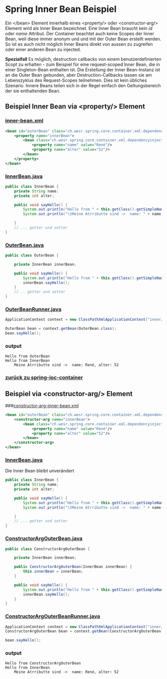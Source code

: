 # Spring Inner Bean Beispiel

Ein \</bean> Element innerhalb eines \<property/> oder \<constructor-arg/> Element wird als Inner Bean bezeichnet.
Eine Inner Bean braucht kein *id* oder *name* Attribut. Der Container beachtet auch keine Scopes der Inner Bean, 
weil diese immer anonym und und mit der Outer Bean erstellt werden. So ist es auch nicht möglich Inner Beans direkt von aussen zu zugreifen
oder einer anderen Bean zu injected.

**Spezialfall**
Es möglich, destruction callbacks von einem benutzerdefinierten Scopt zu erhalten - zum Beispiel für eine request-scoped Inner Bean, die in einer Singleton-Bean enthalten ist. 
Die Erstellung der Inner Bean-Instanz ist an die Outer Bean gebunden, aber Destruction-Callbacks lassen sie am Lebenszyklus des Request-Scopes teilnehmen. 
Dies ist kein übliches Szenario. Innere Beans teilen sich in der Regel einfach den Geltungsbereich der sie enthaltenden Bean.

## Beispiel Inner Bean via \<property/> Element

### [inner-bean.xml](../../../src/main/resources/inner/property-inner-bean.xml)
```xml
<bean id="outerBean" class="ch.wesr.spring.core.container.xml.dependencyinjection.inner.OuterBean">
    <property name="innerBean">
        <bean class="ch.wesr.spring.core.container.xml.dependencyinjection.inner.InnerBean">
            <property name="name" value="René"/>
            <property name="alter" value="52"/>
        </bean>
    </property>
</bean>
```
### [InnerBean.java](../../../src/main/java/ch/wesr/spring/core/container/xml/dependencyinjection/inner/InnerBean.java)
````java
public class InnerBean {
    private String name;
    private int alter;

    public void sayHello() {
        System.out.println("Hello from " + this.getClass().getSimpleName());
        System.out.println("\tMeine Atrributte sind ->  name: " + name + ", alter: " + alter);

    }
    // ... getter und setter
}
````

### [OuterBean.java](../../../src/main/java/ch/wesr/spring/core/container/xml/dependencyinjection/inner/OuterBean.java)
````java
public class OuterBean {

    private InnerBean innerBean;

    public void sayHello() {
        System.out.println("Hello from " + this.getClass().getSimpleName());
        innerBean.sayHello();
    }
    // .. getter und setter
}
````

### [OuterBeanRunner.java](../../../src/main/java/ch/wesr/spring/core/container/xml/dependencyinjection/inner/OuterBeanRunner.java)
````java
ApplicationContext context = new ClassPathXmlApplicationContext("inner/inner-bean.xml");

OuterBean bean = context.getBean(OuterBean.class);
bean.sayHello();
````

### output
````text
Hello from OuterBean
Hello from InnerBean
	Meine Atrributte sind ->  name: René, alter: 52
````

### [zurück zu spring-ioc-container](../../../spring-ioc-container.md)

## Beispiel via \<constructor-arg/> Element

###[constructor-arg-inner-bean.xml](../../../src/main/resources/inner/constructor-arg-inner-bean.xml)
```xml
<bean id="outerBean" class="ch.wesr.spring.core.container.xml.dependencyinjection.inner.ConstructorArgOuterBean">
    <constructor-arg name="innerBean">
        <bean class="ch.wesr.spring.core.container.xml.dependencyinjection.inner.InnerBean">
            <property name="name" value="René"/>
            <property name="alter" value="52"/>
        </bean>
    </constructor-arg>
</bean>
```
### [InnerBean.java](../../../src/main/java/ch/wesr/spring/core/container/xml/dependencyinjection/inner/InnerBean.java)
Die Inner Bean bleibt unverändert
````java
public class InnerBean {
    private String name;
    private int alter;

    public void sayHello() {
        System.out.println("Hello from " + this.getClass().getSimpleName());
        System.out.println("\tMeine Atrributte sind ->  name: " + name + ", alter: " + alter);

    }
    // ... getter und setter
}
````

### [ConstructorArgOuterBean.java](../../../src/main/java/ch/wesr/spring/core/container/xml/dependencyinjection/inner/ConstructorArgOuterBean.java)
````java
public class ConstructorArgOuterBean {

    private InnerBean innerBean;

    public ConstructorArgOuterBean(InnerBean innerBean) {
        this.innerBean = innerBean;
    }

    public void sayHello() {
        System.out.println("Hello from " + this.getClass().getSimpleName());
        innerBean.sayHello();
    }
}
````

### [ConstructorArgOuterBeanRunner.java](../../../src/main/java/ch/wesr/spring/core/container/xml/dependencyinjection/inner/ConstructorArgOuterBeanRunner.java)
````java
ApplicationContext context = new ClassPathXmlApplicationContext("inner/constructor-arg-inner-bean.xml");
ConstructorArgOuterBean bean = context.getBean(ConstructorArgOuterBean.class);

bean.sayHello();
````

### output
````text
Hello from ConstructorArgOuterBean
Hello from InnerBean
	Meine Atrributte sind ->  name: René, alter: 52
````
